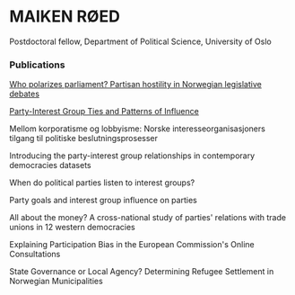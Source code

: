 # **MAIKEN RØED**

Postdoctoral fellow, Department of Political Science, University of Oslo

### **Publications**
[Who polarizes parliament? Partisan hostility in Norwegian legislative debates](https://doi.org/10.1177/13540688231215003)

[Party-Interest Group Ties and Patterns of Influence](https://doi.org/10.1177/00323217231202596)

Mellom korporatisme og lobbyisme: Norske interesseorganisasjoners tilgang til politiske beslutningsprosesser

Introducing the party-interest group relationships in contemporary democracies datasets

When do political parties listen to interest groups?

Party goals and interest group influence on parties

All about the money? A cross-national study of parties' relations with trade unions in 12 western democracies

Explaining Participation Bias in the European Commission's Online Consultations

State Governance or Local Agency? Determining Refugee Settlement in Norwegian Municipalities
